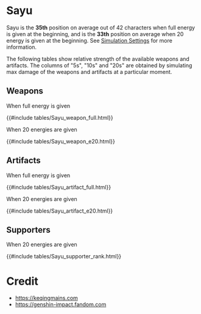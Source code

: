 # Sayu

Sayu is the **35th** position on average out of 42
characters when full energy is given at the beginning, and is the
**33th** position on average when 20 energy is given at the
beginning. See [Simulation Settings](./simulation_settings.md) for more
information.

The following tables show relative strength of the available weapons and
artifacts. The columns of "5s", "10s" and "20s" are obtained by
simulating max damage of the weapons and artifacts at a particular
moment.

## Weapons

When full energy is given

{{#include tables/Sayu_weapon_full.html}}

When 20 energies are given

{{#include tables/Sayu_weapon_e20.html}}

## Artifacts

When full energy is given

{{#include tables/Sayu_artifact_full.html}}

When 20 energies are given

{{#include tables/Sayu_artifact_e20.html}}

## Supporters

When 20 energies are given

{{#include tables/Sayu_supporter_rank.html}}

# Credit

- <https://keqingmains.com>
- <https://genshin-impact.fandom.com>
